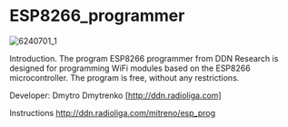 # ESP8266_programmer

![6240701_1](https://github.com/DDN-Research/ESP8266_programmer/assets/71212733/71841b33-d7b3-4041-a076-5b7a97e84e52)

Introduction.
The program ESP8266 programmer from DDN Research is designed for programming WiFi modules based on the ESP8266 microcontroller.
The program is free, without any restrictions.

Developer: Dmytro Dmytrenko [http://ddn.radioliga.com]

Instructions http://ddn.radioliga.com/mitreno/esp_prog



